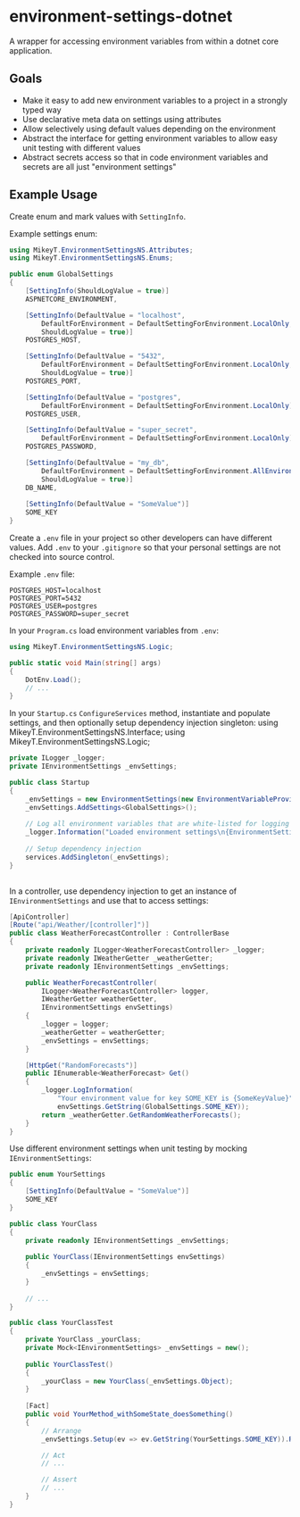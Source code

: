 ﻿# environment-settings-dotnet

A wrapper for accessing environment variables from within a dotnet core application.

## Goals

- Make it easy to add new environment variables to a project in a strongly typed way
- Use declarative meta data on settings using attributes
- Allow selectively using default values depending on the environment
- Abstract the interface for getting environment variables to allow easy unit testing with different values
- Abstract secrets access so that in code environment variables and secrets are all just "environment settings"

## Example Usage

Create enum and mark values with `SettingInfo`.

Example settings enum:

```c#
using MikeyT.EnvironmentSettingsNS.Attributes;
using MikeyT.EnvironmentSettingsNS.Enums;

public enum GlobalSettings
{
    [SettingInfo(ShouldLogValue = true)]
    ASPNETCORE_ENVIRONMENT,

    [SettingInfo(DefaultValue = "localhost",
        DefaultForEnvironment = DefaultSettingForEnvironment.LocalOnly,
        ShouldLogValue = true)]
    POSTGRES_HOST,

    [SettingInfo(DefaultValue = "5432",
        DefaultForEnvironment = DefaultSettingForEnvironment.LocalOnly,
        ShouldLogValue = true)]
    POSTGRES_PORT,

    [SettingInfo(DefaultValue = "postgres",
        DefaultForEnvironment = DefaultSettingForEnvironment.LocalOnly)]
    POSTGRES_USER,

    [SettingInfo(DefaultValue = "super_secret",
        DefaultForEnvironment = DefaultSettingForEnvironment.LocalOnly)]
    POSTGRES_PASSWORD,

    [SettingInfo(DefaultValue = "my_db",
        DefaultForEnvironment = DefaultSettingForEnvironment.AllEnvironments,
        ShouldLogValue = true)]
    DB_NAME,
    
    [SettingInfo(DefaultValue = "SomeValue")]
    SOME_KEY
}
```

Create a `.env` file in your project so other developers can have different values. Add `.env` to your `.gitignore` so that your personal settings are not checked into source control.

Example `.env` file:

```text
POSTGRES_HOST=localhost
POSTGRES_PORT=5432
POSTGRES_USER=postgres
POSTGRES_PASSWORD=super_secret
```

In your `Program.cs` load environment variables from `.env`:

```c#
using MikeyT.EnvironmentSettingsNS.Logic;

public static void Main(string[] args)
{
    DotEnv.Load();
    // ...
}

```

In your `Startup.cs` `ConfigureServices` method, instantiate and populate settings, and then optionally setup dependency injection singleton:
using MikeyT.EnvironmentSettingsNS.Interface;
using MikeyT.EnvironmentSettingsNS.Logic;
```c#
private ILogger _logger;
private IEnvironmentSettings _envSettings;

public class Startup
{
    _envSettings = new EnvironmentSettings(new EnvironmentVariableProvider());
    _envSettings.AddSettings<GlobalSettings>();
    
    // Log all environment variables that are white-listed for logging
    _logger.Information("Loaded environment settings\n{EnvironmentSettings}", _envSettings.GetAllAsSafeLogString());
    
    // Setup dependency injection
    services.AddSingleton(_envSettings);
}
   
```
In a controller, use dependency injection to get an instance of `IEnvironmentSettings` and use that to access settings:

```c#
[ApiController]
[Route("api/Weather/[controller]")]
public class WeatherForecastController : ControllerBase
{
    private readonly ILogger<WeatherForecastController> _logger;
    private readonly IWeatherGetter _weatherGetter;
    private readonly IEnvironmentSettings _envSettings;

    public WeatherForecastController(
        ILogger<WeatherForecastController> logger,
        IWeatherGetter weatherGetter,
        IEnvironmentSettings envSettings)
    {
        _logger = logger;
        _weatherGetter = weatherGetter;
        _envSettings = envSettings;
    }

    [HttpGet("RandomForecasts")]
    public IEnumerable<WeatherForecast> Get()
    {
        _logger.LogInformation(
            "Your environment value for key SOME_KEY is {SomeKeyValue}",
            envSettings.GetString(GlobalSettings.SOME_KEY));
        return _weatherGetter.GetRandomWeatherForecasts();
    }
}
```

Use different environment settings when unit testing by mocking `IEnvironmentSettings`:

```c#
public enum YourSettings
{
    [SettingInfo(DefaultValue = "SomeValue")]
    SOME_KEY
}

public class YourClass
{
    private readonly IEnvironmentSettings _envSettings;
    
    public YourClass(IEnvironmentSettings envSettings)
    {
        _envSettings = envSettings;
    }
    
    // ...
}

public class YourClassTest
{
    private YourClass _yourClass;
    private Mock<IEnvironmentSettings> _envSettings = new();
        
    public YourClassTest()
    {
        _yourClass = new YourClass(_envSettings.Object);
    }
    
    [Fact]
    public void YourMethod_withSomeState_doesSomething()
    {
        // Arrange
        _envSettings.Setup(ev => ev.GetString(YourSettings.SOME_KEY)).Returns("SomeTestValue");

        // Act
        // ...

        // Assert
        // ...
    }
}
```
